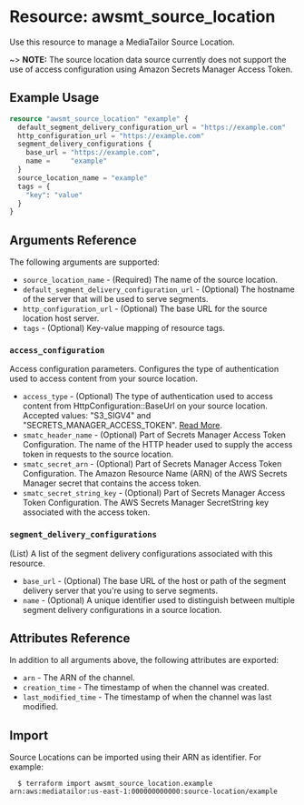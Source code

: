 # Resource: awsmt_source_location

Use this resource to manage a MediaTailor Source Location.

~> **NOTE:** The source location data source currently does not support the use of access configuration using Amazon Secrets Manager Access Token.

## Example Usage

```terraform
resource "awsmt_source_location" "example" {
  default_segment_delivery_configuration_url = "https://example.com"
  http_configuration_url = "https://example.com"
  segment_delivery_configurations {
    base_url = "https://example.com",
    name =     "example"
  }
  source_location_name = "example"
  tags = {
    "key": "value"
  }
}
```

## Arguments Reference

The following arguments are supported:

* `source_location_name` - (Required) The name of the source location.
* `default_segment_delivery_configuration_url` - (Optional) The hostname of the server that will be used to serve segments.
* `http_configuration_url` - (Optional) The base URL for the source location host server.
* `tags` - (Optional) Key-value mapping of resource tags.

### `access_configuration`
Access configuration parameters. Configures the type of authentication used to access content from your source location.

* `access_type` - (Optional) The type of authentication used to access content from HttpConfiguration::BaseUrl on your source location. Accepted values: "S3_SIGV4" and "SECRETS_MANAGER_ACCESS_TOKEN". [Read More](https://docs.aws.amazon.com/sdk-for-go/api/service/mediatailor/#AccessConfiguration).
* `smatc_header_name` - (Optional) Part of Secrets Manager Access Token Configuration. The name of the HTTP header used to supply the access token in requests to the source location.
* `smatc_secret_arn` - (Optional) Part of Secrets Manager Access Token Configuration. The Amazon Resource Name (ARN) of the AWS Secrets Manager secret that contains the access token.
* `smatc_secret_string_key` - (Optional) Part of Secrets Manager Access Token Configuration. The AWS Secrets Manager SecretString key associated with the access token.

### `segment_delivery_configurations` 
(List) A list of the segment delivery configurations associated with this resource.

* `base_url` - (Optional) The base URL of the host or path of the segment delivery server that you're using to serve segments.
* `name` - (Optional) A unique identifier used to distinguish between multiple segment delivery configurations in a source location.

## Attributes Reference
In addition to all arguments above, the following attributes are exported:

* `arn` - The ARN of the channel.
* `creation_time` - The timestamp of when the channel was created.
* `last_modified_time` - The timestamp of when the channel was last modified.

## Import

Source Locations can be imported using their ARN as identifier. For example:

```
  $ terraform import awsmt_source_location.example arn:aws:mediatailor:us-east-1:000000000000:source-location/example
```